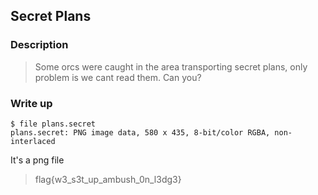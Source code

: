## Secret Plans

### Description

> Some orcs were caught in the area transporting secret plans, only problem is we cant read them. Can you?

### Write up

```
$ file plans.secret
plans.secret: PNG image data, 580 x 435, 8-bit/color RGBA, non-interlaced
```

It's a png file

> flag{w3_s3t_up_ambush_0n_l3dg3}
